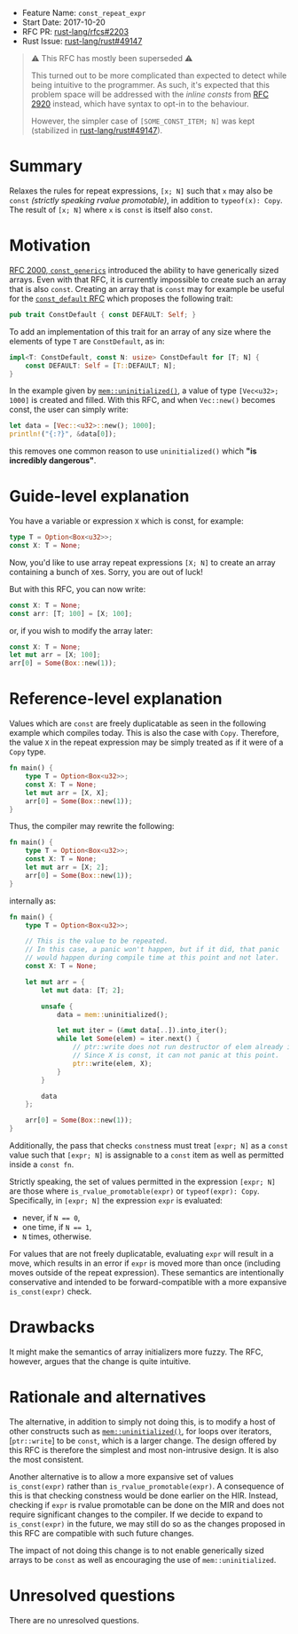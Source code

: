 - Feature Name: `const_repeat_expr`
- Start Date: 2017-10-20
- RFC PR: [rust-lang/rfcs#2203](https://github.com/rust-lang/rfcs/pull/2203)
- Rust Issue: [rust-lang/rust#49147](https://github.com/rust-lang/rust/issues/49147)

> ⚠ This RFC has mostly been superseded ⚠
>
> This turned out to be more complicated than expected to detect while being intuitive to the programmer.  As such, it's expected that this problem space will be addressed with the *inline consts* from [RFC 2920] instead, which have syntax to opt-in to the behaviour.
>
> However, the simpler case of `[SOME_CONST_ITEM; N]` was kept (stabilized in [rust-lang/rust#49147]).

[RFC 2920]: https://github.com/rust-lang/rfcs/blob/master/text/2920-inline-const.md
[rust-lang/rust#49147]: https://github.com/rust-lang/rust/issues/49147

# Summary
[summary]: #summary

Relaxes the rules for repeat expressions, `[x; N]` such that `x` may also be
`const` *(strictly speaking rvalue promotable)*, in addition to `typeof(x): Copy`.
The result of `[x; N]` where `x` is `const` is itself also `const`.

# Motivation
[motivation]: #motivation

[RFC 2000, `const_generics`]: https://github.com/rust-lang/rfcs/blob/master/text/2000-const-generics.md
[`const_default` RFC]: https://github.com/Centril/rfcs/blob/rfc/const-default/text/0000-const-default.md

[RFC 2000, `const_generics`] introduced the ability to have generically sized
arrays. Even with that RFC, it is currently impossible to create such an array
that is also `const`. Creating an array that is `const` may for example be
useful for the [`const_default` RFC] which proposes the following trait:

```rust
pub trait ConstDefault { const DEFAULT: Self; }
```

To add an implementation of this trait for an array of any size where the
elements of type `T` are `ConstDefault`, as in:

```rust
impl<T: ConstDefault, const N: usize> ConstDefault for [T; N] {
    const DEFAULT: Self = [T::DEFAULT; N];
}
```

[`mem::uninitialized()`]: https://doc.rust-lang.org/nightly/std/mem/fn.uninitialized.html

In the example given by [`mem::uninitialized()`], a value of type
`[Vec<u32>; 1000]` is created and filled. With this RFC, and when `Vec::new()`
becomes const, the user can simply write:

```rust
let data = [Vec::<u32>::new(); 1000];
println!("{:?}", &data[0]);
```

this removes one common reason to use `uninitialized()` which **"is incredibly
dangerous"**.

# Guide-level explanation
[guide-level-explanation]: #guide-level-explanation

You have a variable or expression `X` which is const, for example:

```rust
type T = Option<Box<u32>>;
const X: T = None;
```

Now, you'd like to use array repeat expressions `[X; N]` to create an array
containing a bunch of `X`es. Sorry, you are out of luck!

But with this RFC, you can now write:

```rust
const X: T = None;
const arr: [T; 100] = [X; 100];
```

or, if you wish to modify the array later:

```rust
const X: T = None;
let mut arr = [X; 100];
arr[0] = Some(Box::new(1));
```

# Reference-level explanation
[reference-level-explanation]: #reference-level-explanation

Values which are `const` are freely duplicatable as seen in the following
example which compiles today. This is also the case with `Copy`. Therefore, the
value `X` in the repeat expression may be simply treated as if it were of a
`Copy` type.

```rust
fn main() {
    type T = Option<Box<u32>>;
    const X: T = None;
    let mut arr = [X, X];
    arr[0] = Some(Box::new(1));
}
```

Thus, the compiler may rewrite the following:

```rust
fn main() {
    type T = Option<Box<u32>>;
    const X: T = None;
    let mut arr = [X; 2];
    arr[0] = Some(Box::new(1));
}
```

internally as:

```rust
fn main() {
    type T = Option<Box<u32>>;

    // This is the value to be repeated.
    // In this case, a panic won't happen, but if it did, that panic
    // would happen during compile time at this point and not later.
    const X: T = None;

    let mut arr = {
        let mut data: [T; 2];

        unsafe {
            data = mem::uninitialized();

            let mut iter = (&mut data[..]).into_iter();
            while let Some(elem) = iter.next() {
                // ptr::write does not run destructor of elem already in array.
                // Since X is const, it can not panic at this point.
                ptr::write(elem, X);
            }
        }

        data
    };

    arr[0] = Some(Box::new(1));
}
```

Additionally, the pass that checks `const`ness must treat `[expr; N]` as a
`const` value such that `[expr; N]` is assignable to a `const` item as well
as permitted inside a `const fn`.

Strictly speaking, the set of values permitted in the expression `[expr; N]`
are those where `is_rvalue_promotable(expr)` or `typeof(expr): Copy`.
Specifically, in `[expr; N]` the expression `expr` is evaluated:
+ never, if `N == 0`,
+ one time, if `N == 1`,
+ `N` times, otherwise.

For values that are not freely duplicatable, evaluating `expr` will result in
a move, which results in an error if `expr` is moved more than once (including
moves outside of the repeat expression). These semantics are intentionally
conservative and intended to be forward-compatible with a more expansive
`is_const(expr)` check.

# Drawbacks
[drawbacks]: #drawbacks

It might make the semantics of array initializers more fuzzy. The RFC, however,
argues that the change is quite intuitive.

# Rationale and alternatives
[alternatives]: #alternatives

[`ptr::write(..)`]: https://doc.rust-lang.org/nightly/std/ptr/fn.write.html

The alternative, in addition to simply not doing this, is to modify a host of
other constructs such as [`mem::uninitialized()`], for loops over iterators,
[`ptr::write`] to be `const`, which is a larger change. The design offered by
this RFC is therefore the simplest and most non-intrusive design. It is also
the most consistent.

Another alternative is to allow a more expansive set of values `is_const(expr)`
rather than `is_rvalue_promotable(expr)`. A consequence of this is that checking
constness would be done earlier on the HIR. Instead, checking if `expr` is
rvalue promotable can be done on the MIR and does not require significant
changes to the compiler. If we decide to expand to `is_const(expr)` in the
future, we may still do so as the changes proposed in this RFC are
compatible with such future changes.

The impact of not doing this change is to not enable generically sized arrays to
be `const` as well as encouraging the use of `mem::uninitialized`.

# Unresolved questions
[unresolved]: #unresolved-questions

There are no unresolved questions.
